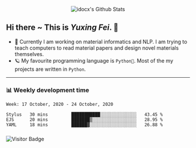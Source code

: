 <div align="center">
    <img align="center" src="https://github-readme-stats.vercel.app/api?username=idocx&show_icons=true&hide_border=true" alt="idocx's Github Stats"></img>
</div>

## Hi there ~ This is *Yuxing Fei*. ‍👋

- 🚀 Currently I am working on material informatics and NLP. I am trying to teach computers to read material papers and design novel materials themselves.
- 🪐 My favourite programming language is `Python🐍`. Most of the my projects are written in `Python`.

---

### 📊 Weekly development time
<!--START_SECTION:waka-->
```text
Week: 17 October, 2020 - 24 October, 2020

Stylus   30 mins         ███████████░░░░░░░░░░░░░░   43.45 % 
EJS      20 mins         ███████▒░░░░░░░░░░░░░░░░░   28.95 % 
YAML     18 mins         ██████▓░░░░░░░░░░░░░░░░░░   26.88 % 
```
<!--END_SECTION:waka-->

### 

![Visitor Badge](https://visitor-badge.laobi.icu/badge?page_id=idocx.idocx)